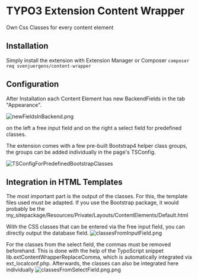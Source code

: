 # TYPO3 Extension Content Wrapper

Own Css Classes for every content element
## Installation

Simply install the extension with Extension Manager or Composer
`composer req svenjuergens/content-wrapper`

## Configuration

After Installation each Content Element has new BackendFields in the tab "Appearance".

![newFieldsInBackend.png](https://raw.github.com/SvenJuergens/content_wrapper/main/Documentation/Images/usingPredefinedBootstrapClasses.png)

on the left a free input field and on the right a select field for predefined classes.

The extension comes with a few pre-built Bootstrap4 helper class groups, the groups can be added individually in the page's TSConfig.

![TSConfigForPredefinedBootstrapClasses](https://raw.github.com/SvenJuergens/content_wrapper/main/Documentation/Images/TSConfigForPredefinedBootstrapClasses.png)


## Integration in HTML Templates
The most important part is the output of the classes.
For this, the template files used must be adapted.
If you use the Bootstrap package, it would probably be the
my_sitepackage/Resources/Private/Layouts/ContentElements/Default.html

With the CSS classes that can be entered via the free input field, you can directly output the database field.
![classesFromInputField.png](https://raw.github.com/SvenJuergens/content_wrapper/main/Documentation/Images/classesFromInputField.png)

For the classes from the select field, the commas must be removed beforehand.
This is done with the help of the TypoScript snippet lib.extContentWrapperReplaceComma, which is automatically integrated via ext_localconf.php.
Afterwards, the classes can also be integrated here individually
![classesFromSelectField.png.png](https://raw.github.com/SvenJuergens/content_wrapper/main/Documentation/Images/classesFromSelectField.png)

